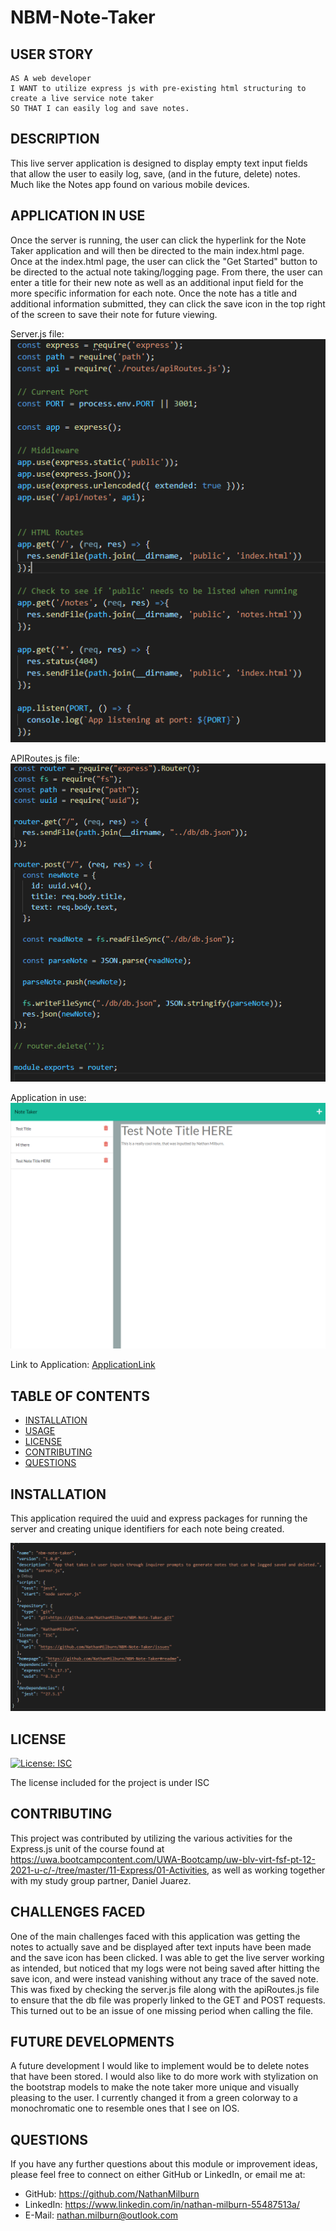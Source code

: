 # NBM-Note-Taker

## USER STORY

    AS A web developer
    I WANT to utilize express js with pre-existing html structuring to create a live service note taker 
    SO THAT I can easily log and save notes.

## DESCRIPTION
This live server application is designed to display empty text input fields that allow the user to easily log, save, (and in the future, delete) notes. Much like the Notes app found on various mobile devices.

## APPLICATION IN USE
Once the server is running, the user can click the hyperlink for the Note Taker application and will then be directed to the main index.html page. Once at the index.html page, the user can click the "Get Started" button to be directed to the actual note taking/logging page. From there, the user can enter a title for their new note as well as an additional input field for the more specific information for each note. Once the note has a title and additional information submitted, they can click the save icon in the top right of the screen to save their note for future viewing.

Server.js file:
![serverJS](./public/assets/images/server-js.PNG "server.js file")

APIRoutes.js file:
![apiRoutes](./public/assets/images/apiRoutes-js.PNG "API Routes for GET and POST requests")

Application in use: 
![ApplicationInUse](./public/assets/images/application-in-use.png "Application in Use")

Link to Application: 
[ApplicationLink](https://safe-scrubland-81403.herokuapp.com/ "Note Taker Application")


## TABLE OF CONTENTS
- [INSTALLATION](#installation)
- [USAGE](#usage)
- [LICENSE](#license)
- [CONTRIBUTING](#contributing)
- [QUESTIONS](#questions)

## INSTALLATION
This application required the uuid and express packages for running the server and creating unique identifiers for each note being created. 

![PackageJSON](./public/assets/images/package-json.PNG "Modules for Package.json")

## LICENSE
[![License: ISC](https://img.shields.io/badge/License-ISC-blue.svg)](https://opensource.org/licenses/ISC)

The license included for the project is under ISC

## CONTRIBUTING 
This project was contributed by utilizing the various activities for the Express.js unit of the course found at https://uwa.bootcampcontent.com/UWA-Bootcamp/uw-blv-virt-fsf-pt-12-2021-u-c/-/tree/master/11-Express/01-Activities, as well as working together with my study group partner, Daniel Juarez. 

## CHALLENGES FACED 
One of the main challenges faced with this application was getting the notes to actually save and be displayed after text inputs have been made and the save icon has been clicked. I was able to get the live server working as intended, but noticed that my logs were not being saved after hitting the save icon, and were instead vanishing without any trace of the saved note. This was fixed by checking the server.js file along with the apiRoutes.js file to ensure that the db file was properly linked to the GET and POST requests. This turned out to be an issue of one missing period when calling the file. 

## FUTURE DEVELOPMENTS 
A future development I would like to implement would be to delete notes that have been stored. I would also like to do more work with stylization on the bootstrap models to make the note taker more unique and visually pleasing to the user. I currently changed it from a green colorway to a monochromatic one to resemble ones that I see on IOS.

## QUESTIONS
If you have any further questions about this module or improvement ideas, please feel free to connect on either GitHub or LinkedIn, or email me at:
* GitHub: https://github.com/NathanMilburn
* LinkedIn: https://www.linkedin.com/in/nathan-milburn-55487513a/
* E-Mail: nathan.milburn@outlook.com